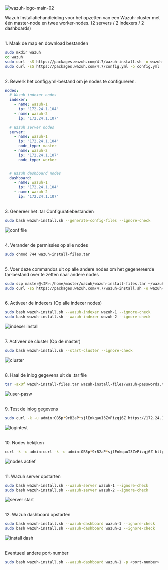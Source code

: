 
![wazuh-logo-main-02](https://github.com/michaelthielemans/ProjectHosting/assets/118989454/64aa9a11-f322-4818-909e-62e68ac4a955)


Wazuh Installatiehandleiding voor het opzetten van een Wazuh-cluster met één master-node en twee worker-nodes. (2 servers / 2 indexers / 2 dashboards)

<br/>1. Maak de map en download bestanden
````bash
sudo mkdir wazuh
cd wazuh
sudo curl -sS https://packages.wazuh.com/4.7/wazuh-install.sh -o wazuh-install.sh
sudo curl -sS https://packages.wazuh.com/4.7/config.yml -o config.yml
````

<br/>2. Bewerk het config.yml-bestand om je nodes te configureren.
```yaml
nodes:
  # Wazuh indexer nodes
  indexer:
    - name: wazuh-1
      ip: "172.24.1.104"
    - name: wazuh-2
      ip: "172.24.1.107"

  # Wazuh server nodes
  server:
    - name: wazuh-1
      ip: "172.24.1.104"
      node_type: master
    - name: wazuh-2
      ip: "172.24.1.107"
      node_type: worker


  # Wazuh dashboard nodes
  dashboard:
    - name: wazuh-1
      ip: "172.24.1.104"
    - name: wazuh-2
      ip: "172.24.1.107"
````

<br/>3. Genereer het .tar Configuratiebestanden
````bash
sudo bash wazuh-install.sh --generate-config-files --ignore-check
````
![conf file](https://github.com/michaelthielemans/ProjectHosting/assets/118989454/019ebc10-5d38-44b5-af49-55c13e7480d5)

<br/>4.	Verander de permissies op alle nodes
````bash
sudo chmod 744 wazuh-install-files.tar
````

<br/>5. Voer deze commandos uit op alle andere nodes om het gegenereerde tar-bestand over te zetten naar andere nodes
````bash
sudo scp master@<IP>:/home/master/wazuh/wazuh-install-files.tar ~/wazuh/
sudo curl -sS https://packages.wazuh.com/4.7/wazuh-install.sh -o wazuh-install.sh
````

<br/>6.	Activeer de indexers (Op alle indexer nodes)
````bash
sudo bash wazuh-install.sh --wazuh-indexer wazuh-1 --ignore-check
sudo bash wazuh-install.sh --wazuh-indexer wazuh-2 --ignore-check
````
![indexer install](https://github.com/michaelthielemans/ProjectHosting/assets/118989454/e11ea885-27f9-4e94-86b4-5de27f3f7877)

<br/>7.	Activeer de cluster (Op de master)
````bash
sudo bash wazuh-install.sh --start-cluster --ignore-check
````
![cluster](https://github.com/michaelthielemans/ProjectHosting/assets/118989454/d8f44f53-80c4-461e-949c-7e670d0f88f1)

<br/>8.	Haal de inlog gegevens uit de .tar file
````bash
tar -axOf wazuh-install-files.tar wazuh-install-files/wazuh-passwords.txt | grep -A 1 "admin"
````
![user-pasw](https://github.com/michaelthielemans/ProjectHosting/assets/118989454/c534e2f1-16f8-4d71-87fe-6ed83d6bd0fe)



<br/>9.	Test de inlog gegevens
````bash
sudo curl -k -u admin:OB5p*9rB2aP*sjlEnkqauI3ZvPizqj6Z https://172.24.1.104:9200
````
![logintest](https://github.com/michaelthielemans/ProjectHosting/assets/118989454/e9ec901b-8042-4237-9b14-7752a2cd5b65)

<br/>10.	Nodes bekijken
````bash
curl -k -u admin:curl -k -u admin:OB5p*9rB2aP*sjlEnkqauI3ZvPizqj6Z https://172.24.1.104:9200/_cat/nodes?v
````
![nodes actief](https://github.com/michaelthielemans/ProjectHosting/assets/118989454/65b73668-f35c-4f25-998b-4e44f681ae78)



<br/>11.	 Wazuh server opstarten
````bash
sudo bash wazuh-install.sh --wazuh-server wazuh-1 --ignore-check
sudo bash wazuh-install.sh --wazuh-server wazuh-2 --ignore-check
````
![server start](https://github.com/michaelthielemans/ProjectHosting/assets/118989454/01f723dd-9340-48aa-b4a4-ca6816210fa5)

<br/>12.	Wazuh dashboard opstarten
````bash
sudo bash wazuh-install.sh --wazuh-dashboard wazuh-1 --ignore-check
sudo bash wazuh-install.sh --wazuh-dashboard wazuh-2 --ignore-check
````
![install dash](https://github.com/michaelthielemans/ProjectHosting/assets/118989454/73f509ac-9ae9-4fe9-a403-8aac3d5a8a07)

<br/>Eventueel andere port-number
````bash
sudo bash wazuh-install.sh --wazuh-dashboard wazuh-1 -p <port-number>
````
